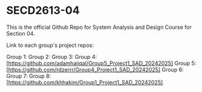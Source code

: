 # SECD2613-04

This is the official Github Repo for System Analysis and Design Course for Section 04.

Link to each group's project repos:

Group 1:
Group 2:
Group 3:
Group 4: [https://github.com/adamhaiiqal/Group5_Project1_SAD_20242025]
Group 5: [https://github.com/rdzerrr/Group4_Project1_SAD_20242025]
Group 6:
Group 7:
Group 8: [https://github.com/khhakim/Group1_Project1_SAD_20242025]
